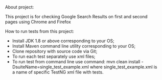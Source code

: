 About project:

This project is for checking Google Search Results on first and second pages using Chrome and Firefox


How to run tests from this project:

- Install JDK 1.8 or above corresponding to your OS;
- Install Maven command line utility corresponding to your OS;
- Clone repository with source code via Git;
- To run each test separately use xml files;
- To run test from command line use command:
mvn clean install -DsuiteName=single_test_example.xml
where single_test_example.xml is a name of specific TestNG xml file with tests.